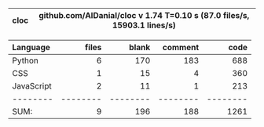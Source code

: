 cloc|github.com/AlDanial/cloc v 1.74  T=0.10 s (87.0 files/s, 15903.1 lines/s)
--- | ---

Language|files|blank|comment|code
:-------|-------:|-------:|-------:|-------:
Python|6|170|183|688
CSS|1|15|4|360
JavaScript|2|11|1|213
--------|--------|--------|--------|--------
SUM:|9|196|188|1261
